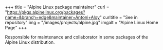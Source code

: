 +++
title = "Alpine Linux package maintainer"
curl = "https://pkgs.alpinelinux.org/packages?name=&branch=edge&maintainer=Antoni+Aloy"
curltitle = "See in repository"
img = "/images/projects/alpine.jpg"
imgalt = "Alpine Linux Home Page"
+++

Responsible for maintenance and collaborator in some packages of the Alpine Linux distribution.
